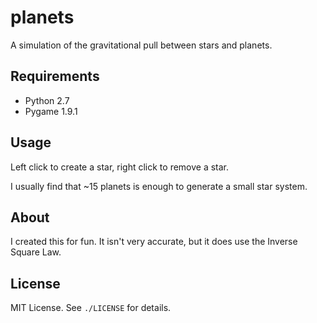 
# planets
A simulation of the gravitational pull between stars and planets.

## Requirements
- Python 2.7
- Pygame 1.9.1

## Usage
Left click to create a star, right click to remove a star.

I usually find that ~15 planets is enough to generate a small star system.

## About
I created this for fun. It isn't very accurate, but it does use the Inverse Square Law.

## License
MIT License. See `./LICENSE` for details.

